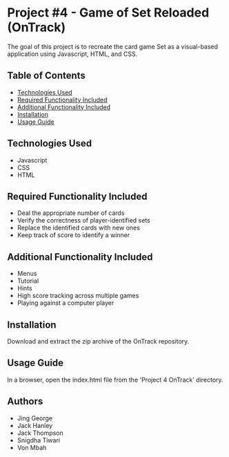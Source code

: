 # Project #4 - Game of Set Reloaded (OnTrack)
The goal of this project is to recreate the card game Set as a visual-based application using Javascript, HTML, and CSS.

## Table of Contents
* [Technologies Used](#technologies-used)
* [Required Functionality Included](#required-functionality)
* [Additional Functionality Included](#additional-functionality)
* [Installation](#installation)
* [Usage Guide](#usage-guide)

## Technologies Used
* Javascript
* CSS
* HTML

## Required Functionality Included
- Deal the appropriate number of cards
- Verify the correctness of player-identified sets
- Replace the identified cards with new ones
- Keep track of score to identify a winner

## Additional Functionality Included
- Menus
- Tutorial
- Hints
- High score tracking across multiple games
- Playing against a computer player

## Installation
Download and extract the zip archive of the OnTrack repository.

## Usage Guide
In a browser, open the index.html file from the 'Project 4 OnTrack' directory.

## Authors
- Jing George
- Jack Hanley
- Jack Thompson
- Snigdha Tiwari
- Von Mbah
